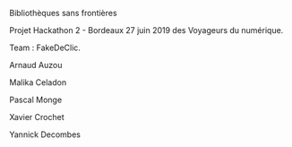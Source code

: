 Bibliothèques sans frontières 


Projet Hackathon 2 - Bordeaux 27 juin 2019 des Voyageurs du numérique.

Team : FakeDeClic.

 Arnaud Auzou
 
 Malika Celadon
 
 Pascal Monge
 
 Xavier Crochet
 
 Yannick Decombes
